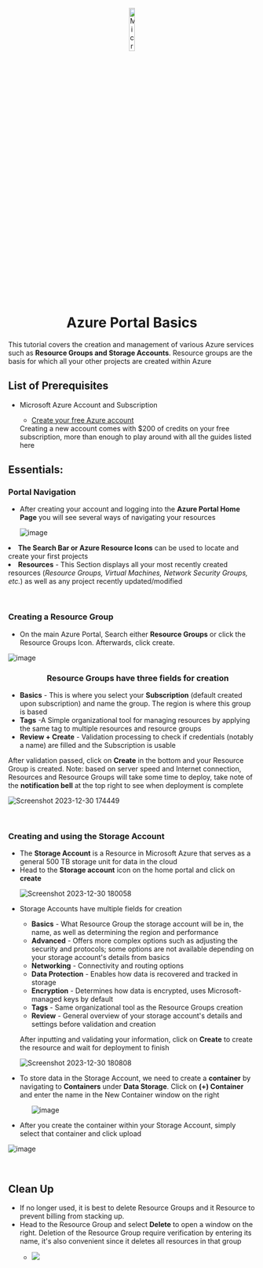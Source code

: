 <p align="center">
<img src="https://github.com/ColtonTrauCC/vm-network/assets/147654000/2cb238ff-4e46-4a75-8967-7ef5d124ab74" height="15%" width="15%" alt="Microsoft Azure logo"/>
</p>

<h1 align = "center">Azure Portal Basics</h1>
This tutorial covers the creation and management of various Azure services such as <b>Resource Groups and Storage Accounts</b>. Resource groups are the basis for which all your other projects are created within Azure

<br />


<h2>List of Prerequisites</h2>
<ul>
  <li>Microsoft Azure Account and Subscription</li>
  <ul>
    <li><a href ="https://azure.microsoft.com/en-us/free/search/?ef_id=_k_CjwKCAiAnL-sBhBnEiwAJRGignR4_uWjL2YXh4iV2JXqrqL51NmTGyR6au_yGopLcqholZVLIHKPzRoCZMIQAvD_BwE_k_&OCID=AIDcmmfq865whp_SEM__k_CjwKCAiAnL-sBhBnEiwAJRGignR4_uWjL2YXh4iV2JXqrqL51NmTGyR6au_yGopLcqholZVLIHKPzRoCZMIQAvD_BwE_k_&gad_source=1&gclid=CjwKCAiAnL-sBhBnEiwAJRGignR4_uWjL2YXh4iV2JXqrqL51NmTGyR6au_yGopLcqholZVLIHKPzRoCZMIQAvD_BwE">Create your free Azure account</a></li>
  </ul>
  Creating a new account comes with $200 of credits on your free subscription, more than enough to play around with all the guides listed here
</ul>
<h2>Essentials:</h2>

<h3>Portal Navigation</h3>
<p>
  <ul>
  <li>After creating your account and logging into the <b>Azure Portal Home Page</b> you will see several ways of navigating your resources</li> 

![image](https://github.com/joshuafinchCC/azure-portal/assets/155266044/60751ff9-3d68-4ae3-91ef-ef63b8645f6e)

<p>
</ul>
      <li><b>The Search Bar or Azure Resource Icons</b> can be used to locate and create your first projects</i></li>
      <li><b>Resources</b> - This Section displays all your most recently created resources (<i>Resource Groups, Virtual Machines, Network Security Groups, etc.</i>) as well as any project recently updated/modified</li>

  </ul>
</p>
<br/>
<h3>Creating a Resource Group</h3>

<p>
  <ul>
    <li>On the main Azure Portal, Search either <b>Resource Groups</b>  or click the Resource Groups Icon. Afterwards, click create. </li>
  </ul>

![image](https://github.com/joshuafinchCC/azure-portal/assets/155266044/6768d7f7-24a7-43ce-bd32-2638429a6145)

  
 <ul>
    <h3 align = "center">Resource Groups have three fields for creation</h3>
    <li><b>Basics</b> - This is where you select your <b>Subscription</b> (default created upon subscription) and name the group. The region is where this group is based</li>
      <li><b>Tags</b> -A Simple organizational tool for managing resources by applying the same tag to multiple resources and resource groups</li>
      <li><b>Review + Create</b> - Validation processing to check if credentials (notably a name) are filled and the Subscription is usable</li>
    </ul>
   After validation passed, click on <b>Create</b> in the bottom and your Resource Group is created. Note: based on server speed and Internet connection, Resources and Resource Groups will take some time to deploy, take note of the <b>notification bell</b> at the top right to see when deployment is complete

![Screenshot 2023-12-30 174449](https://github.com/joshuafinchCC/azure-portal/assets/155266044/0934b3e8-7ab5-4be1-a0ef-6284001cf058)


</p>

<br />

<h3>Creating and using the Storage Account</h3>

<p>
  <ul>
    <li>The <b>Storage Account</b> is a Resource in Microsoft Azure that serves as a general 500 TB storage unit for data in the cloud</li>
    <li>Head to the <b>Storage account</b> icon on the home portal and click on <b>create</b></li>

![Screenshot 2023-12-30 180058](https://github.com/joshuafinchCC/azure-portal/assets/155266044/ee09b964-43a8-4de3-ab79-8d07a194730d)

    
  <li>Storage Accounts have multiple fields for creation</li>
    <ul>
      <li><b>Basics</b> - What Resource Group the storage account will be in, the name, as well as determining the region and performance</li>
      <li><b>Advanced</b> - Offers more complex options such as adjusting the security and protocols; some options are not available depending on your storage account's details from basics</li>
      <li><b>Networking</b> - Connectivity and routing options</li>
      <li><b>Data Protection</b> - Enables how data is recovered and tracked in storage</li>
      <li><b>Encryption</b> - Determines how data is encrypted, uses Microsoft-managed keys by default</li>
      <li><b>Tags</b> - Same organizational tool as the Resource Groups creation</li>
      <li><b>Review</b> - General overview of your storage account's details and settings before validation and creation</li>
    </ul>
    </p>
    
After inputting and validating your information, click on <b>Create</b> to create the resource and wait for deployment to finish

  ![Screenshot 2023-12-30 180808](https://github.com/joshuafinchCC/azure-portal/assets/155266044/942d7e83-1112-457b-b3e4-8e6628a3a41b)
    <li>To store data in the Storage Account, we need to create a <b>container</b> by navigating to <b>Containers</b> under <b>Data Storage</b>. Click on <b>(+) Container</b> and enter the name in the New Container window on the right</li>
    <ul>
      

![image](https://github.com/joshuafinchCC/azure-portal/assets/155266044/dca51448-d9bc-4bc3-9517-b3f1d48de355)

      
   </ul>
    <li>After you create the container within your Storage Account, simply select that container and click upload </li>
  </ul>

![image](https://github.com/joshuafinchCC/azure-portal/assets/155266044/ea2e0c82-adf2-4dc3-b530-b7e9e7e26c1d)

  
</p>

<br />

<h2>Clean Up</h2>

<p>
  <ul>
    <li>If no longer used, it is best to delete Resource Groups and it Resource to prevent billing from stacking up.</li>
    <li>Head to the Resource Group and select <b>Delete</b> to open a window on the right. Deletion of the Resource Group require verification by entering its name, it's also convenient since it deletes all resources in that group</li>
    <ul>
      <li><img src ="https://github.com/ColtonTrauCC/azure-portal/assets/147654000/6d0f216d-f7fb-4409-98d0-aa7bb4d9c7b6"/></li>
    </ul>
  </ul>
</p>
